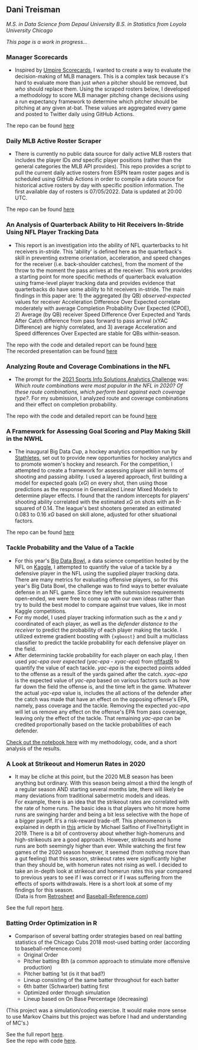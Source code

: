 ## Dani Treisman
_M.S. in Data Science from Depaul University_
_B.S. in Statistics from Loyola University Chicago_

_This page is a work in progress..._

### Manager Scorecards  

*  Inspired by [Umpire Scorecards](https://twitter.com/UmpScorecards?ref_src=twsrc%5Egoogle%7Ctwcamp%5Eserp%7Ctwgr%5Eauthor), I wanted to create a way to evaluate the decision-making of MLB managers. This is a complex task because it's hard to evaluate more than just _when_ a pitcher should be removed, but _who_ should replace them. Using the scraped rosters below, I developed a methodology to score MLB manager pitching change decisions using a run expectancy framework to determine which pitcher should be pitching at any given at-bat. These values are aggregated every game and posted to Twitter daily using GitHub Actions. 

The repo can be found [here](https://github.com/dtreisman/ManagerScorecards)  

### Daily MLB Active Roster Scraper  

*  There is currently no public data source for daily active MLB rosters that includes the player IDs *and* specific player positions (rather than the general categories the MLB API provides). This repo provides a script to pull the current daily active rosters from ESPN team roster pages and is scheduled using GitHub Actions in order to compile a data source for historical active rosters by day with specific position information.
The first available day of rosters is 07/05/2022. Data is updated at 20:00 UTC.

The repo can be found [here](https://github.com/dtreisman/DailyMLBRosters)  



### An Analysis of Quarterback Ability to Hit Receivers In-Stride Using NFL Player Tracking Data
*  This report is an investigation into the ability of NFL quarterbacks to hit receivers *in-stride*. This 'ability' is defined here as the quarterback's skill in preventing extreme orientation, acceleration, and speed changes for the receiver (i.e. back-shoulder catches), from the moment of the throw to the moment the pass arrives at the receiver. This work provides a starting point for more specific methods of quarterback evaluation using frame-level player tracking data and provides evidence that quarterbacks do have some ability to hit receivers in-stride. The main findings in this paper are: 1) the aggregated (by QB) *observed-expected* values for receiver Acceleration Difference Over Expected correlate moderately with average Completion Probability Over Expected (CPOE), 2) Average (by QB) receiver Speed Difference Over Expected and Yards After Catch difference from pass forward to pass arrival (xYAC Difference) are highly correlated, and 3) average Acceleration and Speed differences Over Expected are stable for QBs within-season.

The repo with the code and detailed report can be found [here](https://github.com/dtreisman/NFL_InStrideAccuracy)  
The recorded presentation can be found [here](https://www.youtube.com/watch?v=_wI7nHjozTk)


### Analyzing Route and Coverage Combinations in the NFL
* The prompt for the [2021 Sports Info Solutions Analytics Challenge](https://github.com/SportsInfoSolutions/AnalyticsChallenge2021) was: *Which route combinations were most popular in the NFL in 2020? Of these route combinations, which perform best against each coverage type?*. For my submission, I analyzed route and coverage combinations and their effect on completion probability.

The repo with the code and detailed report can be found [here](https://github.com/dtreisman/SISAnalyticsChallenge2021)


### A Framework for Assessing Goal Scoring and Play Making Skill in the NWHL
* The inaugural Big Data Cup, a hockey analytics competition run by [Stathletes](https://www.stathletes.com/big-data-cup/), set out to provide new opportunities for hockey analytics and to promote women's hockey and research. For the competition, I attempted to create a framework for assessing player skill in terms of shooting and passing ability. I used a layered approach, first building a model for expected goals (*xG*) on every shot, then using those predictions as the response in Generalized Linear Mixed Models to determine player effects. I found that the random intercepts for players' shooting ability correlated with the estimated *xG* on shots with an R-squared of 0.14. The league's best shooters generated an estimated 0.083 to 0.16 *xG* based on skill alone, adjusted for other situational factors.

The repo can be found [here](https://github.com/dtreisman/BigDataCup2021)

### Tackle Probability and the Value of a Tackle  
* For this year's [Big Data Bowl](https://operations.nfl.com/gameday/analytics/big-data-bowl/), a data science competition hosted by the NFL on [Kaggle](www.kaggle.com), I attempted to quantify the value of a tackle by a defensive player in the NFL using the supplied player tracking data. There are many metrics for evaluating offensive players, so for this year's Big Data Bowl, the challenge was to find ways to better evaluate defense in an NFL game. Since they left the submission requirements open-ended, we were free to come up with our own ideas rather than try to build the best model to compare against true values, like in most Kaggle competitions. 
* For my model, I used player tracking information such as the *x* and *y* coordinated of each player, as well as the *defender distance to the receiver* to predict the probability of each player making the tackle. I utilized extreme gradient boosting with `{xgboost}` and built a multiclass classifier to predict the tackle probability for each defensive player on the field. 
* After determining tackle probability for each player on each play, I then used *yac-epa over expected* (*yac-epa - xyac-epa*) from [nflfastR](https://www.nflfastr.com/) to quantify the value of each tackle. *yac-epa* is the expected points added to the offense as a result of the yards gained after the catch. *xyac-epa* is the expected value of *yac-epa* based on various factors such as how far down the field the offense is, and the time left in the game. Whatever the actual *yac-epa* value is, includes the all actions of the defender after the catch was made that have an effect on the opposing offense's EPA, namely, pass coverage and the tackle. Removing the expected *yac-epa* will let us remove any effect on the offense's EPA from pass coverage, leaving only the effect of the tackle. That remaining *yac-epa* can be credited proportionally based on the tackle probabilities of each defender. 

[Check out the notebook here](https://www.kaggle.com/danitreisman/tackle-probability-and-the-value-of-a-tackle) with my methodology, code, and a short analysis of the results. 


### A Look at Strikeout and Homerun Rates in 2020
* It may be cliche at this point, but the 2020 MLB season has been anything but ordinary. With this season being almost a third the length of a regular season AND starting several months late, there will likely be many deviations from traditional sabermetric models and ideas.  
For example, there is an idea that the strikeout rates are correlated with the rate of home runs. The basic idea is that players who hit more home runs are swinging harder and being a bit less selective with the hope of a bigger payoff. It's a risk-reward trade-off. This phenomenon is explained in depth in [this](https://fivethirtyeight.com/features/you-cant-have-home-runs-without-strikeouts/#:~:text=The%20defining%20characteristics%20of%20baseball,are%206.4%20strikeouts%20per%20homer.) article by Michael Salfino of FiveThirtyEight in 2019. 
There is a bit of controversy about whether high-homeruns and high-strikeouts are a good approach. However, strikeouts and home runs are both seemingly higher than ever. While watching the first few games of the 2020 season however, it seemed (from nothing more than a gut feeling) that this season, strikeout rates were significantly higher than they should be, with homerun rates not rising as well. I decided to take an in-depth look at strikeout and homerun rates this year compared to previous years to see if I was correct or if I was suffering from the effects of sports withdrawals. Here is a short look at some of my findings for this season.  
(Data is from [Retrosheet](https://www.retrosheet.org/) and [Baseball-Reference.com](https://www.baseball-reference.com/leagues/MLB/2020.shtml)) 

See the full report [here](https://github.com/dtreisman/HRsAndKs2020/blob/master/A%20Look%20at%20Ks%20and%20HRs%20in%202020.pdf).  


### Batting Order Optimization in R

* Comparison of several batting order strategies based on real batting statistics of the Chicago Cubs 2018 most-used batting order (according to baseball-reference.com)
  + Original Order
  + Pitcher batting 8th (a common approach to stimulate more offensive production)
  + Pitcher batting 1st (is it that bad?) 
  + Lineup consisting of the same batter throughout for each batter
  + 6th batter (Schwarber) batting first
  + Optimized order through simulation
  + Lineup based on On Base Percentage (decreasing)

(This project was a simulation/coding exercise. It would make more sense to use Markov Chains but this project was before I had and understanding of MC's.)

See the full report [here](https://github.com/dtreisman/Baseball-Simulation-in-R/blob/master/Batting%20Order%20Optimization.pdf).  
See the repo with code [here](https://github.com/dtreisman/Baseball-Simulation-in-R).

